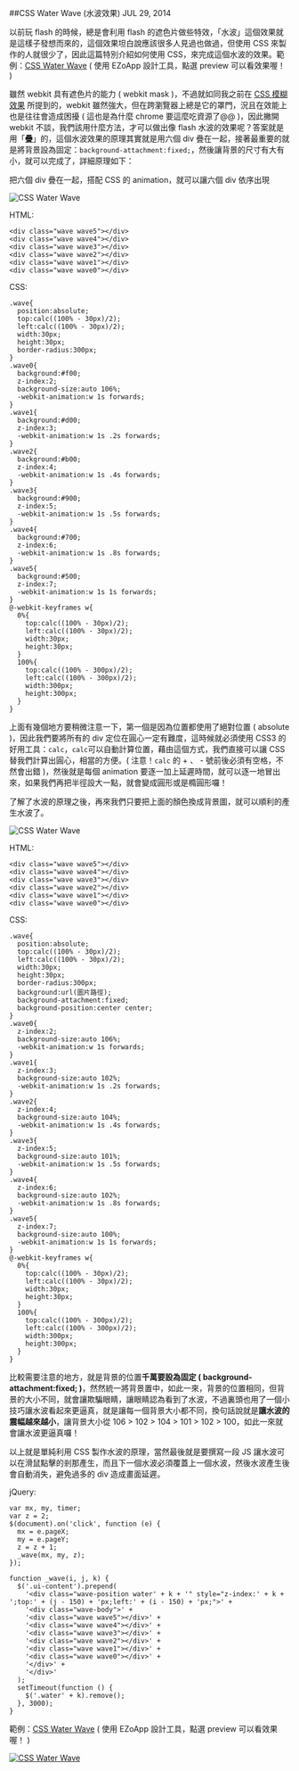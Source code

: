 <!-- @@master  = ../../_layout.html-->

<!-- @@block  =  jsBottom-->

<include src="../../_articles-js.html"></include>

<!-- @@close-->

<!-- @@block  =  css-->

<include src="../../_articles-css.html"></include>

<!-- @@close-->

<!-- @@block  =  articles-social-->

<include src="../../_articles-social.html"></include>

<!-- @@close-->

<!-- @@block  =  articles-footer-->

<include src="../../_articles.html"></include>

<!-- @@close-->

<!-- @@block  =  meta-->

<meta property="article:published_time" content="2014-07-29T22:55:00+01:00">

<meta name="keywords" content="css,css3,css wave,water wave,css 水波">

<meta name="description" content="以前玩 flash 的時候，總是會利用 flash 的遮色片做些特效，「水波」這個效果就是這樣子發想而來的，這個效果坦白說應該很多人見過也做過，但使用 CSS 來製作的人就很少了，因此這篇特別介紹如何使用 CSS，來完成這個水波的效果。">

<meta itemprop="name" content="CSS Water Wave (水波效果) - OXXO.STUDIO">

<meta itemprop="image" content="http://www.oxxostudio.tw/img/articles/201407/20140729_1_01.gif">

<meta itemprop="description" content="以前玩 flash 的時候，總是會利用 flash 的遮色片做些特效，「水波」這個效果就是這樣子發想而來的，這個效果坦白說應該很多人見過也做過，但使用 CSS 來製作的人就很少了，因此這篇特別介紹如何使用 CSS，來完成這個水波的效果。">

<meta property="og:title" content="CSS Water Wave (水波效果) - OXXO.STUDIO">

<meta property="og:url" content="http://www.oxxostudio.tw/articles/201407/css-water-wave.html">

<meta property="og:image" content="http://www.oxxostudio.tw/img/articles/201407/20140729_1_01.gif">

<meta property="og:description" content="以前玩 flash 的時候，總是會利用 flash 的遮色片做些特效，「水波」這個效果就是這樣子發想而來的，這個效果坦白說應該很多人見過也做過，但使用 CSS 來製作的人就很少了，因此這篇特別介紹如何使用 CSS，來完成這個水波的效果。">

<title>CSS Water Wave (水波效果) - OXXO.STUDIO</title> 

<!-- @@close-->

<!-- @@block  =  articles-content--> 

##CSS Water Wave (水波效果) <span class="article-date" tag="css"><i></i>JUL 29, 2014</span>

以前玩 flash 的時候，總是會利用 flash 的遮色片做些特效，「水波」這個效果就是這樣子發想而來的，這個效果坦白說應該很多人見過也做過，但使用 CSS 來製作的人就很少了，因此這篇特別介紹如何使用 CSS，來完成這個水波的效果。範例：[CSS Water Wave](http://goo.gl/3VQRH7) ( 使用 EZoApp 設計工具，點選 preview 可以看效果喔！ )

雖然 webkit 具有遮色片的能力 ( webkit mask )，不過就如同我之前在 [CSS 模糊效果](http://www.oxxostudio.tw/articles/201407/css-blur.html) 所提到的，webkit 雖然強大，但在跨瀏覽器上總是它的罩門，況且在效能上也是往往會造成困擾 ( 這也是為什麼 chrome 要這麼吃資源了@@ )，因此撇開 webkit 不談，我們該用什麼方法，才可以做出像 flash 水波的效果呢？答案就是用「**疊**」的，這個水波效果的原理其實就是用六個 div 疊在一起，接著最重要的就是將背景設為固定：`background-attachment:fixed;`，然後讓背景的尺寸有大有小，就可以完成了，詳細原理如下：

把六個 div 疊在一起，搭配 CSS 的 animation，就可以讓六個 div 依序出現

![CSS Water Wave](/img/articles/201407/20140729_1_02.gif)

HTML:

    <div class="wave wave5"></div>
    <div class="wave wave4"></div>
    <div class="wave wave3"></div>
    <div class="wave wave2"></div>
    <div class="wave wave1"></div>
    <div class="wave wave0"></div>

CSS:

	.wave{
	  position:absolute;
	  top:calc((100% - 30px)/2);
	  left:calc((100% - 30px)/2);
	  width:30px;
	  height:30px;
	  border-radius:300px;
	}
	.wave0{
	  background:#f00;
	  z-index:2;
	  background-size:auto 106%;
	  -webkit-animation:w 1s forwards;
	}
	.wave1{
	  background:#d00;
	  z-index:3;
	  -webkit-animation:w 1s .2s forwards;
	}
	.wave2{
	  background:#b00;
	  z-index:4;
	  -webkit-animation:w 1s .4s forwards;
	}
	.wave3{
	  background:#900;
	  z-index:5;
	  -webkit-animation:w 1s .5s forwards;
	}
	.wave4{
	  background:#700;
	  z-index:6;
	  -webkit-animation:w 1s .8s forwards;
	}
	.wave5{
	  background:#500;
	  z-index:7;
	  -webkit-animation:w 1s 1s forwards;
	}
	@-webkit-keyframes w{
	  0%{
	    top:calc((100% - 30px)/2);
	    left:calc((100% - 30px)/2);
	    width:30px;
	    height:30px;
	  }
	  100%{
	    top:calc((100% - 300px)/2);
	    left:calc((100% - 300px)/2);
	    width:300px;
	    height:300px;
	  }
	}

上面有幾個地方要稍微注意一下，第一個是因為位置都使用了絕對位置 ( absolute )，因此我們要將所有的 div 定位在圓心一定有難度，這時候就必須使用 CSS3 的好用工具：`calc`，`calc`可以自動計算位置，藉由這個方式，我們直接可以讓 CSS 替我們計算出圓心，相當的方便。( 注意！`calc` 的 + 、 - 號前後必須有空格，不然會出錯 )，然後就是每個 animation 要逐一加上延遲時間，就可以逐一地冒出來，如果我們再把半徑設大一點，就會變成圓形或是橢圓形囉！

了解了水波的原理之後，再來我們只要把上面的顏色換成背景圖，就可以順利的產生水波了。

![CSS Water Wave](/img/articles/201407/20140729_1_03.gif)

HTML:

    <div class="wave wave5"></div>
    <div class="wave wave4"></div>
    <div class="wave wave3"></div>
    <div class="wave wave2"></div>
    <div class="wave wave1"></div>
    <div class="wave wave0"></div>

CSS:

	.wave{
	  position:absolute;
	  top:calc((100% - 30px)/2);
	  left:calc((100% - 30px)/2);
	  width:30px;
	  height:30px;
	  border-radius:300px;
	  background:url(圖片路徑);
	  background-attachment:fixed;
	  background-position:center center;
	}
	.wave0{
	  z-index:2;
	  background-size:auto 106%;
	  -webkit-animation:w 1s forwards;
	}
	.wave1{
	  z-index:3;
	  background-size:auto 102%;
	  -webkit-animation:w 1s .2s forwards;
	}
	.wave2{
	  z-index:4;
	  background-size:auto 104%;
	  -webkit-animation:w 1s .4s forwards;
	}
	.wave3{
	  z-index:5;
	  background-size:auto 101%;
	  -webkit-animation:w 1s .5s forwards;
	}
	.wave4{
	  z-index:6;
	  background-size:auto 102%;
	  -webkit-animation:w 1s .8s forwards;
	}
	.wave5{
	  z-index:7;
	  background-size:auto 100%;
	  -webkit-animation:w 1s 1s forwards;
	}
	@-webkit-keyframes w{
	  0%{
	    top:calc((100% - 30px)/2);
	    left:calc((100% - 30px)/2);
	    width:30px;
	    height:30px;
	  }
	  100%{
	    top:calc((100% - 300px)/2);
	    left:calc((100% - 300px)/2);
	    width:300px;
	    height:300px;
	  }
	}

比較需要注意的地方，就是背景的位置**千萬要設為固定 ( background-attachment:fixed; )**，然然統一將背景置中，如此一來，背景的位置相同，但背景的大小不同，就會讓欺騙眼睛，讓眼睛認為看到了水波，不過裏頭也用了一個小技巧讓水波看起來更逼真，就是讓每一個背景大小都不同，換句話說就是**讓水波的震幅越來越小**，讓背景大小從 106 > 102 > 104 > 101 > 102 > 100，如此一來就會讓水波更逼真囉！

以上就是單純利用 CSS 製作水波的原理，當然最後就是要撰寫一段 JS 讓水波可以在滑鼠點擊的剎那產生，而且下一個水波必須覆蓋上一個水波，然後水波產生後會自動消失，避免過多的 div 造成畫面延遲。

jQuery:

    var mx, my, timer;
    var z = 2;
    $(document).on('click', function (e) {
      mx = e.pageX;
      my = e.pageY;
      z = z + 1;
      _wave(mx, my, z);
    });

    function _wave(i, j, k) {
      $('.ui-content').prepend(
        '<div class="wave-position water' + k + '" style="z-index:' + k + ';top:' + (j - 150) + 'px;left:' + (i - 150) + 'px;">' +
        '<div class="wave-body">' +
        '<div class="wave wave5"></div>' +
        '<div class="wave wave4"></div>' +
        '<div class="wave wave3"></div>' +
        '<div class="wave wave2"></div>' +
        '<div class="wave wave1"></div>' +
        '<div class="wave wave0"></div>' +
        '</div>' +
        '</div>'
      );
      setTimeout(function () {
        $('.water' + k).remove();
      }, 3000);
    }

範例：[CSS Water Wave](http://goo.gl/3VQRH7) ( 使用 EZoApp 設計工具，點選 preview 可以看效果喔！ )

[![CSS Water Wave](/img/articles/201407/20140729_1_04.gif)](http://goo.gl/3VQRH7)

<!-- @@close-->

